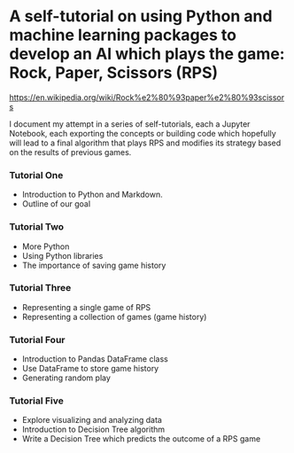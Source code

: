 # A self-tutorial on using Python and machine learning packages to develop an AI which plays the game: Rock, Paper, Scissors (RPS)
https://en.wikipedia.org/wiki/Rock%e2%80%93paper%e2%80%93scissors

I document my attempt in a series of self-tutorials, each a Jupyter Notebook, each exporting the concepts or building code which hopefully will lead to a final algorithm that plays RPS and modifies its strategy based on the results of previous games.

### Tutorial One
* Introduction to Python and Markdown. 
* Outline of our goal

### Tutorial Two
* More Python
* Using Python libraries
* The importance of saving game history

### Tutorial Three
* Representing a single game of RPS
* Representing a collection of games (game history)

### Tutorial Four
* Introduction to Pandas DataFrame class
* Use DataFrame to store game history
* Generating random play

### Tutorial Five
* Explore visualizing and analyzing data
* Introduction to Decision Tree algorithm
* Write a Decision Tree which predicts the outcome of a RPS game


